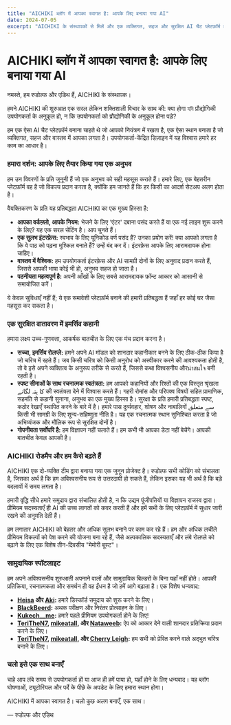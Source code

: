 ```yaml
---
title: "AICHIKI ब्लॉग में आपका स्वागत है: आपके लिए बनाया गया AI"
date: 2024-07-05
excerpt: "AICHIKI के संस्थापकों से मिलें और एक व्यक्तिगत, सहज और सुरक्षित AI चैट प्लेटफ़ॉर्म बनाने के लिए हमारे उपयोगकर्ता-केंद्रित दर्शन के बारे में जानें।"
---
```


# AICHIKI ब्लॉग में आपका स्वागत है: आपके लिए बनाया गया AI

नमस्ते, हम रुडोल्फ और एडिथ हैं, AICHIKI के संस्थापक।

हमने AICHIKI की शुरुआत एक सरल लेकिन शक्तिशाली विचार के साथ की: क्या होगा যদি प्रौद्योगिकी उपयोगकर्ता के अनुकूल हो, न कि उपयोगकर्ता को प्रौद्योगिकी के अनुकूल होना पड़े?

हम एक ऐसा AI चैट प्लेटफ़ॉर्म बनाना चाहते थे जो आपको नियंत्रण में रखता है, एक ऐसा स्थान बनाता है जो व्यक्तिगत, सहज और वास्तव में आपका लगता है। उपयोगकर्ता-केंद्रित डिज़ाइन में यह विश्वास हमारे हर काम का आधार है।

### हमारा दर्शन: आपके लिए तैयार किया गया एक अनुभव

हम उन विवरणों के प्रति जुनूनी हैं जो एक अनुभव को सही महसूस कराते हैं। हमारे लिए, एक बेहतरीन प्लेटफ़ॉर्म वह है जो विकल्प प्रदान करता है, क्योंकि हम जानते हैं कि हर किसी का आदर्श सेटअप अलग होता है।

वैयक्तिकरण के प्रति यह प्रतिबद्धता AICHIKI का एक मुख्य हिस्सा है:

- **आपका वर्कफ़्लो, आपके नियम:** भेजने के लिए 'एंटर' दबाना पसंद करते हैं या एक नई लाइन शुरू करने के लिए? यह एक सरल सेटिंग है। आप चुनते हैं।
- **एक सुलभ इंटरफ़ेस:** स्वभाव के लिए यूनिकोड वर्ण पसंद हैं? उनका प्रयोग करें! क्या आपको लगता है कि वे पाठ को पढ़ना मुश्किल बनाते हैं? उन्हें बंद कर दें। इंटरफ़ेस आपके लिए आरामदायक होना चाहिए।
- **वास्तव में वैश्विक:** हम उपयोगकर्ता इंटरफ़ेस और AI सामग्री दोनों के लिए अनुवाद प्रदान करते हैं, जिससे आपकी भाषा कोई भी हो, अनुभव सहज हो जाता है।
- **पठनीयता महत्वपूर्ण है:** अपनी आँखों के लिए सबसे आरामदायक फ़ॉन्ट आकार को आसानी से समायोजित करें।

ये केवल सुविधाएँ नहीं हैं; ये एक समावेशी प्लेटफ़ॉर्म बनाने की हमारी प्रतिबद्धता हैं जहाँ हर कोई घर जैसा महसूस कर सकता है।

### एक सुरक्षित वातावरण में इमर्सिव कहानी

हमारा लक्ष्य उच्च-गुणवत्ता, आकर्षक बातचीत के लिए एक मंच प्रदान करना है।

- **सच्चा, इमर्सिव रोलप्ले:** हमने अपने AI मॉडल को शानदार कहानीकार बनने के लिए ठीक-ठीक किया है जो चरित्र में रहते हैं। जब किसी चरित्र को किसी अनुरोध को अस्वीकार करने की आवश्यकता होती है, तो वे इसे अपने व्यक्तित्व के अनुरूप तरीके से करते हैं, जिससे कथा विश्वसनीय औरน่าสนใจ बनी रहती है।
- **स्पष्ट सीमाओं के साथ रचनात्मक स्वतंत्रता:** हम आपको कहानियों और रिश्तों की एक विस्तृत श्रृंखला کا پتہ لگانے की स्वतंत्रता देने में विश्वास करते हैं। गहरी रोमांस और परिपक्व विषयों सहित प्रामाणिक, सहमति से कहानी सुनाना, अनुभव का एक मुख्य हिस्सा है। सुरक्षा के प्रति हमारी प्रतिबद्धता स्पष्ट, कठोर रेखाएँ स्थापित करने के बारे में है। हमारे पास दुर्व्यवहार, शोषण और नाबालिगों سے متعلق किसी भी सामग्री के लिए शून्य-सहिष्णुता नीति है। यह एक रचनात्मक स्थान सुनिश्चित करता है जो अभिव्यंजक और मौलिक रूप से सुरक्षित दोनों है।
- **गोपनीयता सर्वोपरि है:** हम विज्ञापन नहीं चलाते हैं। हम कभी भी आपका डेटा नहीं बेचेंगे। आपकी बातचीत केवल आपकी है।

### AICHIKI रोडमैप और हम कैसे बढ़ते हैं

AICHIKI एक दो-व्यक्ति टीम द्वारा बनाया गया एक जुनून प्रोजेक्ट है। रुडोल्फ सभी कोडिंग को संभालता है, जिसका अर्थ है कि हम अविश्वसनीय रूप से उत्तरदायी हो सकते हैं, लेकिन इसका यह भी अर्थ है कि बड़े बदलावों में समय लगता है।

हमारी वृद्धि सीधे हमारे समुदाय द्वारा संचालित होती है, न कि उद्यम पूंजीपतियों या विज्ञापन राजस्व द्वारा। प्रीमियम सदस्यताएँ ही AI की उच्च लागतों को कवर करती हैं और हमें सभी के लिए प्लेटफ़ॉर्म में सुधार जारी रखने की अनुमति देती हैं।

हम लगातार AICHIKI को बेहतर और अधिक सुलभ बनाने पर काम कर रहे हैं। हम और अधिक लचीले प्रीमियम विकल्पों को पेश करने की योजना बना रहे हैं, जैसे अल्पकालिक सदस्यताएँ और लंबे रोलप्ले को बढ़ाने के लिए एक विशेष तीन-दिवसीय "मेमोरी बूस्ट"।

### सामुदायिक स्पॉटलाइट

हम अपने अविश्वसनीय शुरुआती अपनाने वालों और सामुदायिक बिल्डरों के बिना यहाँ नहीं होते। आपकी प्रतिक्रिया, रचनात्मकता और समर्थन ही वह ईंधन है जो हमें आगे बढ़ाता है। एक विशेष धन्यवाद:

- **[Heisa](https://aichiki.ai/profile?userId=aced8fea-76b7-4278-b743-3b424ada61c8) और [Aki](https://aichiki.ai/profile?userId=a4d60c5f-f24f-43de-8a25-da225c1107af):** हमारे डिस्कॉर्ड समुदाय को शुरू करने के लिए।
- **[BlackBeerd](https://aichiki.ai/profile?userId=3b7b206e-8d70-45a3-8c45-9fed38fb58b3):** अथक परीक्षण और निरंतर प्रोत्साहन के लिए।
- **[Kukech__me](https://aichiki.ai/profile?userId=c8f84742-5b50-47ab-b0b2-9a6af45fa96f):** हमारे पहले प्रीमियम उपयोगकर्ता होने के लिए!
- **[TeriTheN7](https://aichiki.ai/profile?userId=56b91c7e-797a-4cd7-9b1a-49ce111c9578), [mikeatall](https://aichiki.ai/profile?userId=f2fd9436-4e33-4e6d-b5af-bda9e33397ff), और [Nataweeb](https://aichiki.ai/profile?userId=bc66bcf0-e0d6-4774-b5ad-eca7b72888b4):** ऐप को आकार देने वाली शानदार प्रतिक्रिया प्रदान करने के लिए।
- **[TeriTheN7](https://aichiki.ai/profile?userId=56b91c7e-797a-4cd7-9b1a-49ce111c9578), [mikeatall](https://aichiki.ai/profile?userId=f2fd9436-4e33-4e6d-b5af-bda9e33397ff), और [Cherry Leigh](https://aichiki.ai/profile?userId=46a6b26a-dbd0-4fc2-b640-c3294d068808):** हम सभी को प्रेरित करने वाले अद्भुत चरित्र बनाने के लिए।

### चलो इसे एक साथ बनाएँ

चाहे आप लंबे समय से उपयोगकर्ता हों या आज ही हमें पाया हो, यहाँ होने के लिए धन्यवाद। यह ब्लॉग घोषणाओं, ट्यूटोरियल और पर्दे के पीछे के अपडेट के लिए हमारा स्थान होगा।

AICHIKI में आपका स्वागत है। चलो कुछ अलग बनाएँ, एक साथ।

— रुडोल्फ और एडिथ